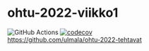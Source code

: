 # ohtu-2022-viikko1

![GitHub Actions](https://github.com/ulmala/ohtu-2022-viikko1/workflows/CI/badge.svg)
[![codecov](https://codecov.io/gh/ulmala/ohtu-2022-viikko1/branch/main/graph/badge.svg?token=H54JU2VBKE)](https://codecov.io/gh/ulmala/ohtu-2022-viikko1)  
https://github.com/ulmala/ohtu-2022-tehtavat
